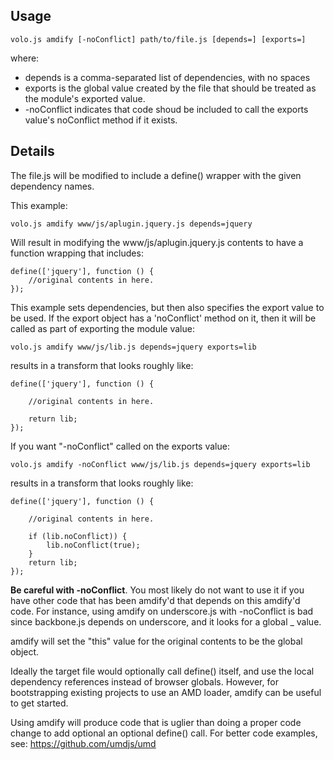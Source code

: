 ## Usage

    volo.js amdify [-noConflict] path/to/file.js [depends=] [exports=]

where:

* depends is a comma-separated list of dependencies, with no spaces
* exports is the global value created by the file that should be treated as the
  module's exported value.
* -noConflict indicates that code shoud be included to call the exports
  value's noConflict method if it exists.

## Details

The file.js will be modified to include a define() wrapper with the given
dependency names.

This example:

    volo.js amdify www/js/aplugin.jquery.js depends=jquery

Will result in modifying the www/js/aplugin.jquery.js contents to have a
function wrapping that includes:

    define(['jquery'], function () {
        //original contents in here.
    });

This example sets dependencies, but then also specifies the export value to
be used. If the export object has a 'noConflict' method on it, then it will
be called as part of exporting the module value:

    volo.js amdify www/js/lib.js depends=jquery exports=lib

results in a transform that looks roughly like:

    define(['jquery'], function () {

        //original contents in here.

        return lib;
    });

If you want "-noConflict" called on the exports value:

    volo.js amdify -noConflict www/js/lib.js depends=jquery exports=lib

results in a transform that looks roughly like:

    define(['jquery'], function () {

        //original contents in here.

        if (lib.noConflict)) {
            lib.noConflict(true);
        }
        return lib;
    });

**Be careful with -noConflict**. You most likely do not want to use it if
you have other code that has been amdify'd that depends on this amdify'd code.
For instance, using amdify on underscore.js with -noConflict is bad since
backbone.js depends on underscore, and it looks for a global _ value.

amdify will set the "this" value for the original contents to be the global
object.

Ideally the target file would optionally call define() itself, and use
the local dependency references instead of browser globals. However, for
bootstrapping existing projects to use an AMD loader, amdify can be useful to
get started.

Using amdify will produce code that is uglier than doing a proper code change
to add optional an optional define() call. For better code examples, see:
https://github.com/umdjs/umd
